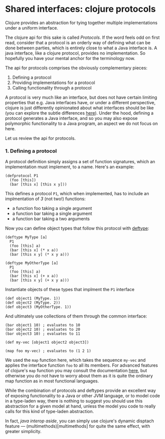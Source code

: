 # Shared interfaces: clojure protocols

Clojure provides an abstraction for tying together multiple implementations under a uniform interface.

The clojure api for this sake is called _Protocols_. If the word feels odd on first read, consider that a protocol is an orderly way of defining what can be done between parties, which is entirely close to what a Java interface is. A java interface, like a clojure protocol, provides no implementation. So hopefully you have your mental anchor for the terminology now.

The api for protocols comprises the obviously complementary pieces:

1. Defining a protocol
2. Providing implementations for a protocol
3. Calling functionality through a protocol

A protocol is very much like an interface, but does not have certain limiting properties that e.g. Java interfaces have, or under a different perspective, clojure is just differently opinionated about what interfaces should be like (you can explore the subtle differences [here](http://clojure.org/reference/protocols)). Under the hood, defining a protocol generates a Java interface, and so you may also expose polymorphic functionality to a Java program, an aspect we do not focus on here.

Let us review the api for protocols.

### 1. Defining a protocol
A protocol definition simply assigns a set of function signatures, which an implementation must implement, to a name. Here's an example:
```
(defprotocol P1
  (foo [this])
  (bar [this x] [this x y]))
```
This defines a protocol `P1`, which when implemented, has to include an implmentation of _3_ (not two!) functions:
+ a function foo taking a single argument
+ a function bar taking a single argument
+ a function bar taking a two arguments

Now you can define object types that follow this protocol with [deftype](http://clojure.github.io/clojure/clojure.core-api.html#clojure.core/deftype):
```
(deftype MyType [a]
  P1
  (foo [this] a)
  (bar [this x] (* x a))
  (bar [this x y] (* x y a)))

(deftype MyOtherType [a]
  P1
  (foo [this] a)
  (bar [this x] (+ x a))
  (bar [this x y] (+ x y a)))
```
Instantiate objects of these types that implment the `P1` interface
```
(def object1 (MyType. 1))
(def object2 (MyType. 2))
(def object3 (MyOtherType. 1))
```
And ultimately use collections of them through the common interface:
```
(bar object1 10) ; evaluates to 10
(bar object2 10) ; evaluates to 20
(bar object3 10) ; evaluates to 11

(def my-vec [object1 object2 object3])

(map foo my-vec) ; evaluates to (1 2 1)
```

We used the `map` function here, which takes the sequence `my-vec` and applies the interface function `foo` to all its members. For advanced features of clojure's `map` function you may consult the documentation [here](http://clojuredocs.org/clojure.core/map), but otherwise you do not have to worry about them as it is quite the ordinary map function as in most functional languages.

While the combination of protocols and deftypes provide an excellent way of exposing functionality to a Java or other JVM language, or to model code in a type-laden way, there is nothing to suggest you should use this abstraction for a given model at hand, unless the model you code to really calls for this kind of type-laden abstraction.

In fact, _java interop aside_, you can simply use clojure's dynamic disptach feature ― (multimethods)[multimethods] for quite the same effect, with greater simplicity.
